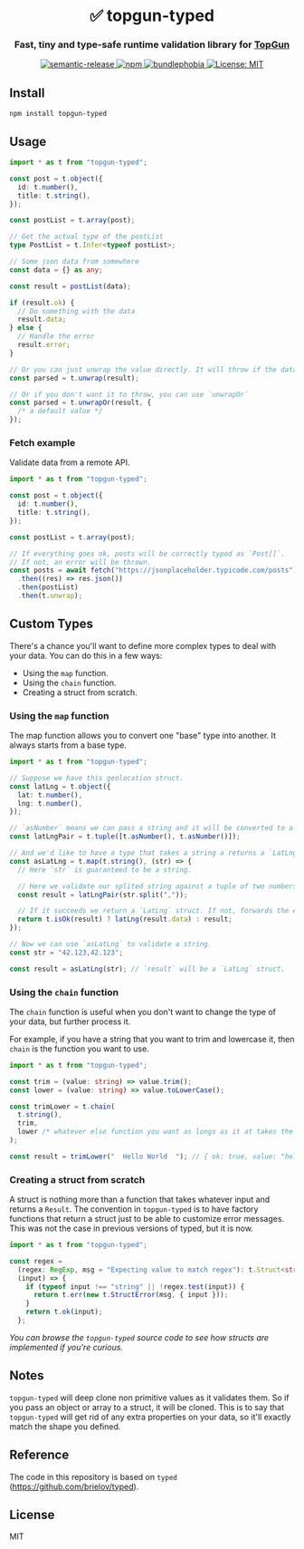 <h1 align="center" style="border-bottom: none;">✅ topgun-typed</h1>
<h3 align="center">Fast, tiny and type-safe runtime validation library for <a href="https://github.com/TopGunBuild/topgun">TopGun</a></h3>

<p align="center">
  <a href="https://github.com/semantic-release/semantic-release">
      <img alt="semantic-release" src="https://img.shields.io/badge/%20%20%F0%9F%93%A6%F0%9F%9A%80-semantic--release-e10079.svg">
  </a>
  <a href="https://npm.im/topgun-typed">
    <img alt="npm" src="https://badgen.net/npm/v/topgun-typed">
  </a>
  <a href="https://bundlephobia.com/result?p=topgun-typed">
    <img alt="bundlephobia" src="https://img.shields.io/bundlephobia/minzip/topgun-typed.svg">
  </a>
  <a href="https://opensource.org/licenses/MIT">
      <img alt="License: MIT" src="https://img.shields.io/badge/License-MIT-yellow.svg">
  </a>
</p>

## Install

`npm install topgun-typed`

## Usage

```ts
import * as t from "topgun-typed";

const post = t.object({
  id: t.number(),
  title: t.string(),
});

const postList = t.array(post);

// Get the actual type of the postList
type PostList = t.Infer<typeof postList>;

// Some json data from somewhere
const data = {} as any;

const result = postList(data);

if (result.ok) {
  // Do something with the data
  result.data;
} else {
  // Handle the error
  result.error;
}

// Or you can just unwrap the value directly. It will throw if the data is invalid.
const parsed = t.unwrap(result);

// Or if you don't want it to throw, you can use `unwrapOr`
const parsed = t.unwrapOr(result, {
  /* a default value */
});
```

### Fetch example

Validate data from a remote API.

```ts
import * as t from "topgun-typed";

const post = t.object({
  id: t.number(),
  title: t.string(),
});

const postList = t.array(post);

// If everything goes ok, posts will be correctly typed as `Post[]`.
// If not, an error will be thrown.
const posts = await fetch("https://jsonplaceholder.typicode.com/posts")
  .then((res) => res.json())
  .then(postList)
  .then(t.unwrap);
```

## Custom Types

There's a chance you'll want to define more complex types to deal with your data. You can do this in a few ways:

- Using the `map` function.
- Using the `chain` function.
- Creating a struct from scratch.

### Using the `map` function

The map function allows you to convert one "base" type into another. It always starts from a base type.

```ts
import * as t from "topgun-typed";

// Suppose we have this geolocation struct.
const latLng = t.object({
  lat: t.number(),
  lng: t.number(),
});

// `asNumber` means we can pass a string and it will be converted to a number.
const latLngPair = t.tuple([t.asNumber(), t.asNumber()]);

// And we'd like to have a type that takes a string a returns a `LatLng`.
const asLatLng = t.map(t.string(), (str) => {
  // Here `str` is guaranteed to be a string.

  // Here we validate our splited string against a tuple of two numbers.
  const result = latLngPair(str.split(","));

  // If it succeeds we return a `LatLng` struct. If not, forwards the error.
  return t.isOk(result) ? latLng(result.data) : result;
});

// Now we can use `asLatLng` to validate a string.
const str = "42.123,42.123";

const result = asLatLng(str); // `result` will be a `LatLng` struct.
```

### Using the `chain` function

The `chain` function is useful when you don't want to change the type of your data, but further process it.

For example, if you have a string that you want to trim and lowercase it, then `chain` is the function you want to use.

```ts
import * as t from "topgun-typed";

const trim = (value: string) => value.trim();
const lower = (value: string) => value.toLowerCase();

const trimLower = t.chain(
  t.string(),
  trim,
  lower /* whatever else function you want as longs as it at takes the same type and returns the same type */,
);

const result = trimLower("  Hello World  "); // { ok: true, value: "hello world" }
```

### Creating a struct from scratch

A struct is nothing more than a function that takes whatever input and returns a `Result`. The convention in `topgun-typed` is to have factory functions that return a struct just to be able to customize error messages. This was not the case in previous versions of typed, but it is now.

```ts
import * as t from "topgun-typed";

const regex =
  (regex: RegExp, msg = "Expecting value to match regex"): t.Struct<string> =>
  (input) => {
    if (typeof input !== "string" || !regex.test(input)) {
      return t.err(new t.StructError(msg, { input }));
    }
    return t.ok(input);
  };
```

_You can browse the `topgun-typed` source code to see how structs are implemented if you're curious._

## Notes

`topgun-typed` will deep clone non primitive values as it validates them. So if you pass an object or array to a struct, it will be cloned. This is to say that `topgun-typed` will get rid of any extra properties on your data, so it'll exactly match the shape you defined.

## Reference

The code in this repository is based on `typed` (https://github.com/brielov/typed).

## License

MIT
